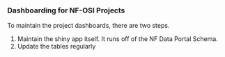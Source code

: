 ### Dashboarding for NF-OSI Projects

To maintain the project dashboards, there are two steps.

1. Maintain the shiny app itself. It runs off of the NF Data Portal Schema.
2. Update the tables regularly
